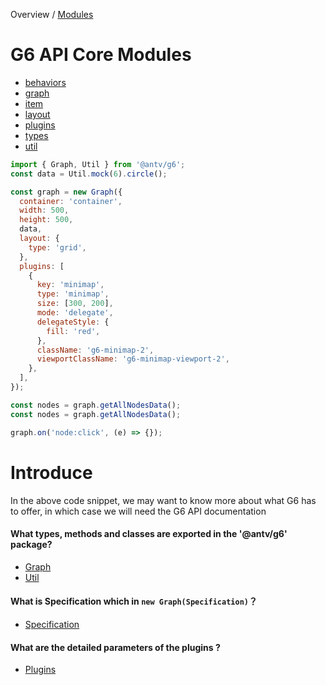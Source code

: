 Overview / [Modules](modules.md)

# G6 API Core Modules

- [behaviors](modules/behaviors.md)
- [graph](modules/graph.md)
- [item](modules/item.md)
- [layout](modules/layout.md)
- [plugins](modules/plugins.md)
- [types](modules/types.md)
- [util](modules/util.md)

```jsx
import { Graph, Util } from '@antv/g6';
const data = Util.mock(6).circle();

const graph = new Graph({
  container: 'container',
  width: 500,
  height: 500,
  data,
  layout: {
    type: 'grid',
  },
  plugins: [
    {
      key: 'minimap',
      type: 'minimap',
      size: [300, 200],
      mode: 'delegate',
      delegateStyle: {
        fill: 'red',
      },
      className: 'g6-minimap-2',
      viewportClassName: 'g6-minimap-viewport-2',
    },
  ],
});

const nodes = graph.getAllNodesData();
const nodes = graph.getAllNodesData();

graph.on('node:click', (e) => {});
```

# Introduce

In the above code snippet, we may want to know more about what G6 has to offer, in which case we will need the G6 API documentation

#### What types, methods and classes are exported in the '@antv/g6' package?

- [Graph](./classes/graph.Graph.md)
- [Util](./module/utils.md)

#### What is Specification which in `new Graph(Specification)`？

- [Specification](./interfaces/types.Specification.md)

#### What are the detailed parameters of the plugins ?

- [Plugins](./modules/plugins.md)
